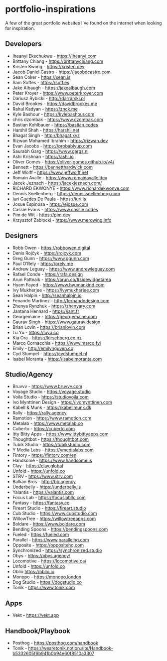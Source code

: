 # portfolio-inspirations
A few of the great portfolio websites I've found on the internet when looking for inspiration. 

## Developers
+ Iheanyi Ekechukwu - https://iheanyi.com
+ Brittany Chiang - https://brittanychiang.com
+ Kristen Kwong - https://kristen.dev
+ Jacob Daniel Castro - https://jacobdcastro.com
+ Sean Coker - https://sean.is
+ Sam Soffes - https://soff.es
+ Jake Albaugh - https://jakealbaugh.com
+ Peter Kroyer - https://www.peterkroyer.com
+ Dariusz Rybicki - http://darrarski.pl
+ David Brookes - https://davidbrookes.me
+ Rahul Kadyan - https://znck.me
+ Kyle Bashour - https://kylebashour.com
+ chris dzombak - https://www.dzombak.com
+ Bastian Kohlbauer - https://bastian.codes
+ Harshil Shah - https://harshil.net
+ Bhagat Singh - http://bhagat.xyz
+ Rizwan Mohamed Ibrahim - https://rizwan.dev
+ Evan Jacobs - https://probablyup.com
+ Saurabh Garg - https://www.gargs.nl
+ Ashi Krishnan - https://ashi.io
+ Oliver Gomes - https://oliver-gomes.github.io/v4/
+ Bennett - https://bennetthardwick.com
+ Jeff Wolff - https://www.jeffwolff.net
+ Romain Avalle - https://www.romainavalle.dev 
+ Jacek Jeznach - https://jacekjeznach.com/
+ RICHARD EKWONYE - https://www.richardekwonye.com
+ Dennis Snellenberg - https://dennissnellenberg.com
+ Iuri Guedes De Paula - https://iuri.is
+ Josue Espinosa - https://ejosue.com
+ Cassie Evans - https://www.cassie.codes
+ Pim de Wit - https://pim.dev
+ Krzysztof Zabłocki - https://www.merowing.info

## Designers
+ Robb Owen - https://robbowen.digital
+ Denis Rojčyk - https://rojcyk.com
+ Greg Gunn - https://www.ggunn.com
+ Paul O’Rely - https://orely.me
+ Andrew Leguay - https://www.andrewleguay.com
+ Rafael Conde - https://rafa.design
+ Arun Pattnaik - https://arun.co/#sidewidgetarea
+ Hyam Fayed - https://www.hyumankind.com
+ Ivy Mukherjee - https://ivymukherjee.com
+ Sean Halpin - http://seanhalpin.io
+ Fenando Martinez - http://fernandodesign.com
+ Zhenya Rynzhuk - https://zhenyary.com
+ Jantana Hennard - https://jant.fr
+ Georgemaine - https://georgemaine.com
+ Gaurav Singh - https://www.gaurav.design
+ Brian Lovin - https://brianlovin.com
+ Lu Yu - https://luyu.co
+ Kia Ora - https://kirschberg.co.nz
+ Marco Cornacchia - https://www.marco.fyi
+ Emily - http://emilynguyen.co
+ Cyd Stumpel - https://cydstumpel.nl
+ Isabel Moranta - https://isabelmoranta.com

## Studio/Agency
+ Bruvvv - https://www.bruvvv.com 
+ Voyage Studio - https://voyage.studio
+ Voila Studio - https://studiovoila.com
+ Ivo Mynttinen Design - https://ivomynttinen.com
+ Kabell & Munk - https://kabellmunk.dk
+ Rally - https://rally.agency
+ Ramotion - https://www.ramotion.com
+ Metalab - https://www.metalab.co
+ Cuberto - https://cuberto.com
+ Itty Bitty Apps - https://www.ittybittyapps.com
+ Thoughtbot - https://thoughtbot.com
+ Tubik Studio - https://tubikstudio.com
+ Y Media Labs - https://ymedialabs.com
+ Fintory - https://fintory.com/en
+ Handsome - https://www.handsome.is
+ Clay - https://clay.global
+ Unfold - https://unfold.co
+ STRV - https://www.strv.com
+ Balkan Bros - http://bb.agency
+ Underbelly - https://underbelly.is
+ Yalantis - https://yalantis.com
+ Focus Lab - https://focuslabllc.com
+ Fantasy - https://fantasy.co
+ Fireart Studio - https://fireart.studio
+ Cub Studio - https://www.cubstudio.com
+ WillowTree - https://willowtreeapps.com 
+ Boldare - https://www.boldare.com
+ Bending Spoons - https://bendingspoons.com
+ Fueled - https://fueled.com
+ Parallel - https://www.parallelhq.com
+ Opposite - https://oppositehq.com 
+ Synchronized - https://synchronized.studio
+ Obys - https://obys.agency/
+ Locomotive - https://locomotive.ca/
+ Unfold - https://unfold.co
+ Oblio https://oblio.io
+ Monopo - https://monopo.london
+ Dog Studio - https://dogstudio.co
+ Tonik - https://www.tonik.com

## Apps
+ Vekt - https://vekt.app

## Handbook/Playbook
+ Posthog - https://posthog.com/handbook
+ Tonik - https://wearetonik.notion.site/Handbook-b5332605f6b941b0b94e60f8510a3307
